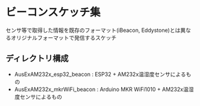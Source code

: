 # ビーコンスケッチ集

センサ等で取得した情報を既存のフォーマット(iBeacon, Eddystone)とは異なるオリジナルフォーマットで発信するスケッチ

## ディレクトリ構成

- AusExAM232x_esp32_beacon : ESP32 + AM232x温湿度センサによるもの
- AusExAM232x_mkrWiFi_beacon : Arduino MKR WiFi1010 + AM232x温湿度センサによるもの


